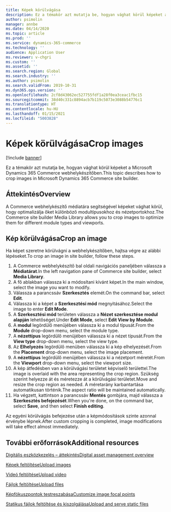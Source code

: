 ```yaml
---
title: Képek körülvágása
description: Ez a témakör azt mutatja be, hogyan vághat körül képeket a Microsoft Dynamics 365 Commerce webhelykészítőben.
author: psimolin
manager: annbe
ms.date: 04/14/2020
ms.topic: article
ms.prod: ''
ms.service: dynamics-365-commerce
ms.technology: ''
audience: Application User
ms.reviewer: v-chgri
ms.custom: ''
ms.assetid: ''
ms.search.region: Global
ms.search.industry: ''
ms.author: psimolin
ms.search.validFrom: 2019-10-31
ms.dyn365.ops.version: ''
ms.openlocfilehash: 2cf8d43062ec527755fdf1a28f0ea3ceac1fbc15
ms.sourcegitcommit: 38d40c331c8894acb7b119c5073e3088b54776c1
ms.translationtype: HT
ms.contentlocale: hu-HU
ms.lasthandoff: 01/15/2021
ms.locfileid: "5003828"
---
```

# <a name="crop-images"></a><span data-ttu-id="0210d-103">Képek körülvágása</span><span class="sxs-lookup"><span data-stu-id="0210d-103">Crop images</span></span>

[!include [banner](includes/banner.md)]

<span data-ttu-id="0210d-104">Ez a témakör azt mutatja be, hogyan vághat körül képeket a Microsoft Dynamics 365 Commerce webhelykészítőben.</span><span class="sxs-lookup"><span data-stu-id="0210d-104">This topic describes how to crop images in Microsoft Dynamics 365 Commerce site builder.</span></span>

## <a name="overview"></a><span data-ttu-id="0210d-105">Áttekintés</span><span class="sxs-lookup"><span data-stu-id="0210d-105">Overview</span></span>

<span data-ttu-id="0210d-106">A Commerce webhelykészítő médiatára segítségével képeket vághat körül, hogy optimalizálja őket különböző modultípusokhoz és nézetportokhoz.</span><span class="sxs-lookup"><span data-stu-id="0210d-106">The Commerce site builder Media Library allows you to crop images to optimize them for different module types and viewports.</span></span>

## <a name="crop-an-image"></a><span data-ttu-id="0210d-107">Kép körülvágása</span><span class="sxs-lookup"><span data-stu-id="0210d-107">Crop an image</span></span>

<span data-ttu-id="0210d-108">Ha képet szeretne körülvágni a webhelykészítőben, hajtsa végre az alábbi lépéseket.</span><span class="sxs-lookup"><span data-stu-id="0210d-108">To crop an image in site builder, follow these steps.</span></span>

1. <span data-ttu-id="0210d-109">A Commerce webhelykészítő bal oldali navigációs paneljében válassza a **Médiatárat**.</span><span class="sxs-lookup"><span data-stu-id="0210d-109">In the left navigation pane of Commerce site builder, select **Media Library**.</span></span>
1. <span data-ttu-id="0210d-110">A fő ablakban válassza ki a módosítani kívánt képet.</span><span class="sxs-lookup"><span data-stu-id="0210d-110">In the main window, select the image you want to modify.</span></span>
1. <span data-ttu-id="0210d-111">Válassza a parancssáv **Szerkesztés** elemét.</span><span class="sxs-lookup"><span data-stu-id="0210d-111">On the command bar, select **Edit**.</span></span>
1. <span data-ttu-id="0210d-112">Válassza ki a képet a **Szerkesztési mód** megnyitásához.</span><span class="sxs-lookup"><span data-stu-id="0210d-112">Select the image to enter **Edit Mode**.</span></span>
1. <span data-ttu-id="0210d-113">A **Szerkesztési mód** területen válassza a **Nézet szerkesztése modul alapján** lehetőséget.</span><span class="sxs-lookup"><span data-stu-id="0210d-113">Under **Edit Mode**, select **Edit View by Module**.</span></span>
1. <span data-ttu-id="0210d-114">A **modul** legördülő menüjében válassza ki a modul típusát.</span><span class="sxs-lookup"><span data-stu-id="0210d-114">From the **Module** drop-down menu, select the module type.</span></span>
1. <span data-ttu-id="0210d-115">A **nézettípus** legördülő menüjében válassza ki a nézet típusát.</span><span class="sxs-lookup"><span data-stu-id="0210d-115">From the **View type** drop-down menu, select the view type.</span></span>
1. <span data-ttu-id="0210d-116">Az **Elhelyezés** legördülő menüben válassza ki a kép elhelyezését.</span><span class="sxs-lookup"><span data-stu-id="0210d-116">From the **Placement** drop-down menu, select the image placement.</span></span>
1. <span data-ttu-id="0210d-117">A **nézettípus** legördülő menüjében válassza ki a nézetport méretét.</span><span class="sxs-lookup"><span data-stu-id="0210d-117">From the **Viewport** drop-down menu, select the viewport size.</span></span>
1. <span data-ttu-id="0210d-118">A kép átfedésben van a körülvágási területet képviselő területtel.</span><span class="sxs-lookup"><span data-stu-id="0210d-118">The image is overlaid with the area representing the crop region.</span></span> <span data-ttu-id="0210d-119">Szükség szerint helyezze át és méretezze át a körülvágási területet.</span><span class="sxs-lookup"><span data-stu-id="0210d-119">Move and resize the crop region as needed.</span></span> <span data-ttu-id="0210d-120">A méretarány karbantartása automatikusan történik.</span><span class="sxs-lookup"><span data-stu-id="0210d-120">The aspect ratio will be maintained automatically.</span></span>
1. <span data-ttu-id="0210d-121">Ha végzett, kattintson a parancssáv **Mentés** gombjára, majd válassza a **Szerkesztés befejezését**.</span><span class="sxs-lookup"><span data-stu-id="0210d-121">When you're done, on the command bar, select **Save**, and then select **Finish editing**.</span></span> 

<span data-ttu-id="0210d-122">Az egyéni körülvágás befejezése után a képmódosítások szinte azonnal érvénybe lépnek.</span><span class="sxs-lookup"><span data-stu-id="0210d-122">After custom cropping is completed, image modifications will take effect almost immediately.</span></span>

## <a name="additional-resources"></a><span data-ttu-id="0210d-123">További erőforrások</span><span class="sxs-lookup"><span data-stu-id="0210d-123">Additional resources</span></span>

[<span data-ttu-id="0210d-124">Digitális eszközkezelés – áttekintés</span><span class="sxs-lookup"><span data-stu-id="0210d-124">Digital asset management overview</span></span>](dam-overview.md)

[<span data-ttu-id="0210d-125">Képek feltöltése</span><span class="sxs-lookup"><span data-stu-id="0210d-125">Upload images</span></span>](dam-upload-images.md)

[<span data-ttu-id="0210d-126">Videó feltöltése</span><span class="sxs-lookup"><span data-stu-id="0210d-126">Upload video</span></span>](dam-upload-video.md)

[<span data-ttu-id="0210d-127">Fájlok feltöltése</span><span class="sxs-lookup"><span data-stu-id="0210d-127">Upload files</span></span>](dam-upload-files.md)

[<span data-ttu-id="0210d-128">Képfókuszpontok testreszabása</span><span class="sxs-lookup"><span data-stu-id="0210d-128">Customize image focal points</span></span>](dam-custom-focal-point.md)

[<span data-ttu-id="0210d-129">Statikus fájlok feltöltése és kiszolgálása</span><span class="sxs-lookup"><span data-stu-id="0210d-129">Upload and serve static files</span></span>](upload-serve-static-files.md)
